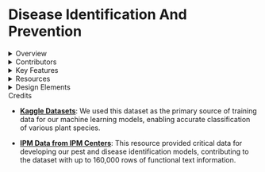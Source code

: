 # Disease Identification And Prevention

<details>
<summary>Overview</summary>

Our application aims to revolutionize agriculture by providing an advanced solution for predicting, classifying, and recommending remediation strategies for various crop diseases and pest infestations. This tool is designed to be an all-in-one platform that leverages machine learning, data scraping, and a user-friendly interface to assist farmers and agricultural experts in making informed decisions.

</details>

<details>
<summary>Contributors</summary>

### Team Members

- **[Veronica Segovia](https://www.linkedin.com/in/veronica-segovia/)** 
- **[Nicolas Vasilescu](https://www.linkedin.com/in/nicolas-vasilescu-215a091b6/)**
- **[Mariya Mushtaq](https://www.linkedin.com/in/mariyamushtaq/)**
- **[Mahitha Thippireddy](https://www.linkedin.com/in/mahitha-thippireddy-280619248/)**
- **[Delight Nyanhete](https://www.linkedin.com/in/delight-nyanhete/)**

### Mentors

- **[Arezoo Bybordi](https://www.linkedin.com/in/arezoo-bybordi-7188a979/)**: Led the project and provided guidance throughout.
- **[Jake Byford](https://www.linkedin.com/in/jake-byford/)**: Offered mentorship and strategic direction.

</details>

<details>
<summary>Key Features</summary>

- **Camera Identification (VGG16)**: Utilize your device's camera to capture images of crops, pests, and diseases. Our VGG16-based model accurately detects and classifies these issues.

- **CNN Model to Recognize Pests**: Our Convolutional Neural Network (CNN) model is specifically trained to recognize various pests, providing accurate identification and classification.

- **Remediation and Prevention**: LLM model that provides practical advice and solutions based on the prediction model and risk analysis, including recommendations for partner solutions such as pesticides tailored to your crops' needs.

- **Dataset Development**: We scraped data from Integrated Pest Management (IPM) URLs and Wikipedia, compiling a dataset with up to 160,000 rows of functional text information to enhance the accuracy of our predictions.

- **Geographical Interface with Mapping API**: The app documents land, pest, disease, and crop data, providing a visual representation through an easy-to-use geographical interface. This helps users track and manage their agricultural portfolio effectively.

- **User-Friendly Interface**: Designed with ease of access in mind, our interface integrates geographical data seamlessly to provide an intuitive user experience.


</details>

<details>
<summary>Resources</summary>

- **[Excel Spreadsheet](https://docs.google.com/spreadsheets/d/1jG9Ooyk85XmRKZAfdxQcVZN0qqJJ87aiVZlO_a9lVWM/edit?usp=sharing)**: Detailed data and analytics.
- **[Project Documentation](https://docs.google.com/document/d/1omqKgqSKHfIiNaFizdsiBps7kVs2kmAjcsoQlLxf9f4/edit?usp=sharing)**: Comprehensive project overview and technical specifications.
- **[PowerPoint Presentation](https://ucf-my.sharepoint.com/:p:/r/personal/ve135862_ucf_edu/Documents/Disease-Pest-Identification-Prevention.pptx?d=we4207137524342239334fe990db33bf4&csf=1&web=1&e=bZoMvF)** (Contact Veronica S. for Access): Visual presentation of the project.
- **[Presentation Dialogue](https://docs.google.com/document/d/1Ls-S1EUsF6LwcEjhOH-AN1UqRjpDstoFMPRQj9CjY9I/edit?usp=sharing)**: Script for the presentation.
- **[Crop Identification Demo](https://drive.google.com/file/d/1ssh2SbweH1Tq8I23PqxQAnYP4LPErq2X/view?usp=sharing)**: Demonstration video showcasing crop identification capabilities.
  
</details>

<details>
<summary>Design Elements</summary>

### Presentation Hex Codes
- **Beige**: `#f7f2e4`
- **Darker Red**: `#85200c`
- **Brown**: `#321609`
- **Brick Red**: `#955530`
- **Olive Green**: `#797129`

### Logo Hex Codes and Fonts
- **Business Name / Slogan**: `#21272D`
- **Icon**: `#EA5141`
- **Foreground / Background Elements**: `#f7f2e4`
- **Fonts**: 
  - **Primary**: Hanken Grotesk 
  - **Secondary**: Halant

</details>
</details>

<summary>Credits</summary>

- **[Kaggle Datasets](https://www.kaggle.com/datasets/marquis03/plants-classification)**: We used this dataset as the primary source of training data for our machine learning models, enabling accurate classification of various plant species.

- **[IPM Data from IPM Centers](https://ipmdata.ipmcenters.org/)**: This resource provided critical data for developing our pest and disease identification models, contributing to the dataset with up to 160,000 rows of functional text information.

</details>


